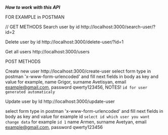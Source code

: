 *****How to work with this API*****

FOR EXAMPLE in POSTMAN

// GET METHODS
Search user by id
http://localhost:3000/search-user/?id=2

Delete user by id 
http://localhost:3000/delete-user/?id=1

Get all users
http://localhost:3000/users


POST METHODS

Create new user 
http://localhost:3000/create-user
select form type in postman 'x-www-form-urlencoded'
and fill next fields in body
as key and value for example,
name      Grigor,
surname   Avetisyan,
email     example@gmail.com,
password  qwerty123456,
NOTES! `id for user generated automaticaly`

Update user by Id
http://localhost:3000/update-user

select form type in postman 'x-www-form-urlencoded'
and fill next fields in body
as key and value for example
id `select id which user you want change data` for example `id 1`
name      Armen,
surname   Avetyan,
email     example@gmail.com,
password  qwerty123456
